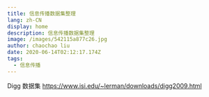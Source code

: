 ```yaml
---
title: 信息传播数据集整理
lang: zh-CN
display: home
description: 信息传播数据集整理
image: /images/542115a877c26.jpg
author: chaochao liu
date: 2020-06-14T02:12:17.174Z
tags:
  - 信息传播
---
```

Digg 数据集 https://www.isi.edu/~lerman/downloads/digg2009.html
